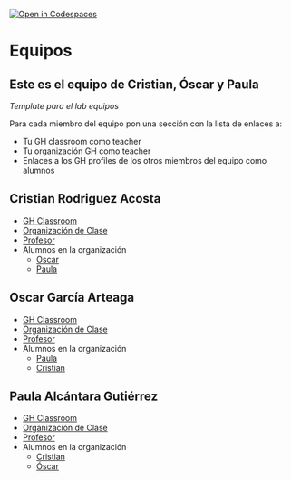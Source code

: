 [![Open in Codespaces](https://classroom.github.com/assets/launch-codespace-7f7980b617ed060a017424585567c406b6ee15c891e84e1186181d67ecf80aa0.svg)](https://classroom.github.com/open-in-codespaces?assignment_repo_id=12700335)
# Equipos

## Este es el equipo de Cristian, Óscar y Paula

*Template para el lab equipos*

Para cada miembro del equipo pon una sección con la lista de enlaces a:

* Tu GH classroom como teacher
* Tu organización GH como teacher
* Enlaces a los GH profiles de los otros miembros del equipo como alumnos

## Cristian Rodriguez Acosta

* [GH Classroom](https://classroom.github.com/classrooms/149104092-ull-mfp-aet-2324-alu0100821048)
* [Organización de Clase](https://github.com/ull-mfp-aet-2324-alu0100821048)
* [Profesor](https://github.com/CristianRA-1989)
* Alumnos en la organización
  * [Oscar](https://github.com/OscarGarciaArteaga)
  * [Paula](https://github.com/orgs/ull-mfp-aet-2324-alu0100332025/people/Paula150395)
 

## Oscar García Arteaga

* [GH Classroom](https://classroom.github.com/classrooms/149104093-ull-mfp-aet-2324-alu0100332025)
* [Organización de Clase](https://github.com/ull-mfp-aet-2324-alu0100332025)
* [Profesor](https://github.com/OscarGarciaArteaga)
* Alumnos en la organización
  * [Paula](https://github.com/orgs/ull-mfp-aet-2324-alu0100332025/people/Paula150395)
  * [Cristian](https://github.com/orgs/ull-mfp-aet-2324-alu0100332025/people/CristianRA-1989)
  

## Paula Alcántara Gutiérrez

* [GH Classroom](https://classroom.github.com/classrooms/149107114-ull-mfp-aet-2324-alu0100815207)
* [Organización de Clase](https://github.com/ULL-MFP-AET-2324-alu0100815207)
* [Profesor](https://github.com/Paula150395)
* Alumnos en la organización
  * [Cristian](https://github.com/CristianRA-1989)
  * [Óscar](https://github.com/OscarGarciaArteaga)
